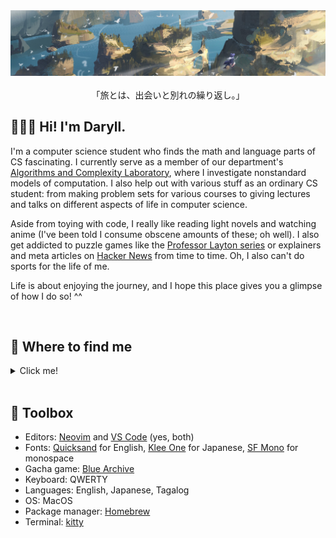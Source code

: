 <div align="center">
  <img src="assets/elaina.jpeg" alt="banner">
</div>

<br>

<div align="center">
「旅とは、出会いと別れの繰り返し。」
</div>

<h2>🙍🏻‍♂️ Hi! I'm Daryll.</h2>

I'm a computer science student who finds the math and language parts of CS fascinating. I currently serve as a member of our department's [Algorithms and Complexity Laboratory](https://aclab.dcs.upd.edu.ph/), where I investigate nonstandard models of computation. I also help out with various stuff as an ordinary CS student: from making problem sets for various courses to giving lectures and talks on different aspects of life in computer science.

Aside from toying with code, I really like reading light novels and watching anime (I've been told I consume obscene amounts of these; oh well). I also get addicted to puzzle games like the [Professor Layton series](https://en.wikipedia.org/wiki/Professor_Layton) or explainers and meta articles on [Hacker News](https://news.ycombinator.com/) from time to time. Oh, I also can't do sports for the life of me.

Life is about enjoying the journey, and I hope this place gives you a glimpse of how I do so! ^^

<br>

<h2>🔎 Where to find me</h2>

<details>

<summary>Click me!</summary>

<br>

✅ = I use it regularly, feel free to reach out!

❌ = I don't use it

✏️ = Circumstantial, check `Notes`

| `Platform`  | `Status` | `Notes`                                                            |
| ----------- | -------- | ------------------------------------------------------------------ |
| AniList     | ✅       | [`Daryll`](https://anilist.co/user/Daryll/)                        |
| Bookmeter   | ✅       | `ユイ`                                                             |
| Discord     | ✅       | `Daryll (_daryll_)`                                                |
| Email       | ✅       |                                                                    |
| Facebook    | ✏️       | I only use it for uni-related stuff and updating my profile, so... |
| GitHub      | ✅       |                                                                    |
| GitLab      | ❌       |                                                                    |
| Hacker News | ❌       | read-only                                                          |
| Instagram   | ❌       |                                                                    |
| LinkedIn    | ✏️       | I rarely use it                                                    |
| Mastodon    | ❌       |                                                                    |
| Messenger   | ✏️       | ✅ iff I know you                                                  |
| MyAnimeList | ❌       |                                                                    |
| Reddit      | ❌       |                                                                    |
| Steam       | ❌       |                                                                    |
| Threads     | ❌       |                                                                    |
| TikTok      | ❌       |                                                                    |
| Twitter     | ✅       | [`@daryll_ko`](https://twitter.com/daryll_ko)                      |

</details>

<br>

<h2>🧰 Toolbox</h2>

- Editors: [Neovim](https://neovim.io/) and [VS Code](https://code.visualstudio.com/) (yes, both)
- Fonts: [Quicksand](https://fonts.google.com/specimen/Quicksand) for English, [Klee One](https://fonts.google.com/specimen/Klee+One) for Japanese, [SF Mono](https://developer.apple.com/fonts/) for monospace
- Gacha game: [Blue Archive](https://bluearchive.nexon.com/home)
- Keyboard: QWERTY
- Languages: English, Japanese, Tagalog
- OS: MacOS
- Package manager: [Homebrew](https://brew.sh/)
- Terminal: [kitty](https://sw.kovidgoyal.net/kitty/)
